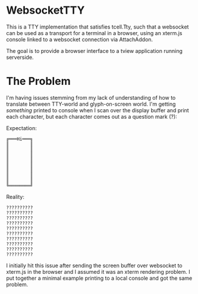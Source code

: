 # WebsocketTTY

This is a TTY implementation that satisfies tcell.Tty, such that a websocket can be used
as a transport for a terminal in a browser, using an xterm.js console linked to a websocket
connection via AttachAddon.

The goal is to provide a browser interface to a tview application running serverside.

# The Problem

I'm having issues stemming from my lack of understanding of how to translate between
TTY-world and glyph-on-screen world. I'm getting *something* printed to console when
I scan over the display buffer and print each character, but each character comes out
as a question mark (?):

Expectation:
```
╔═══Hi═══╗
║        ║
║        ║
║        ║
║        ║
║        ║
║        ║
║        ║
║        ║
╚════════╝
```

Reality:
```
??????????
??????????
??????????
??????????
??????????
??????????
??????????
??????????
??????????
??????????
```

I initially hit this issue after sending the screen buffer over websocket to xterm.js
in the browser and I assumed it was an xterm rendering problem. I put together a minimal
example printing to a local console and got the same problem.